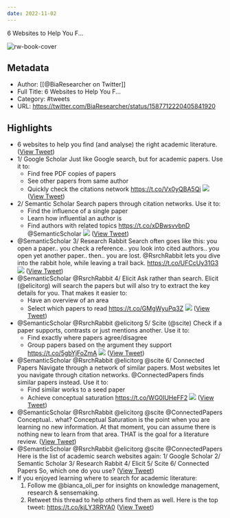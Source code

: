 ```yaml
---
date: 2022-11-02
---
```

6 Websites to Help You F...

![rw-book-cover](https://pbs.twimg.com/profile_images/1681064056512208896/ZcWKgxYK.jpg)

## Metadata
- Author: [[@BiaResearcher on Twitter]]
- Full Title: 6 Websites to Help You F...
- Category: #tweets
- URL: https://twitter.com/BiaResearcher/status/1587712220405841920

## Highlights
- 6 websites to help you find (and analyse) the right academic literature. ([View Tweet](https://twitter.com/BiaResearcher/status/1587712220405841920))
- 1/ Google Scholar
  Just like Google search, but for academic papers.
  Use it to:
  - Find free PDF copies of papers
  - See other papers from same author
  - Quickly check the citations network
  https://t.co/Vx0yQBA5Qi 
  ![](https://pbs.twimg.com/media/Fgiv2-8XgAESHX5.jpg) ([View Tweet](https://twitter.com/BiaResearcher/status/1587712234003857409))
- 2/ Semantic Scholar 
  Search papers through citation networks.
  Use it to:
  - Find the influence of a single paper
  - Learn how influential an author is
  - Find authors with related topics
  https://t.co/xDBwsvvbnD
  @SemanticScholar 
  ![](https://pbs.twimg.com/media/Fgiv4ZLXkAAXQ-l.jpg) ([View Tweet](https://twitter.com/BiaResearcher/status/1587712257357651968))
- @SemanticScholar 3/ Research Rabbit
  Search often goes like this:
  you open a paper..
  you check a reference..
  you look into cited authors..
  you open yet another paper..
  then..
  you are lost.
  @RsrchRabbit lets you dive into the rabbit hole, while leaving a trail back.
  https://t.co/UFCcUy31G3 
  ![](https://pbs.twimg.com/media/Fgiv6RbWQAMfUxB.jpg) ([View Tweet](https://twitter.com/BiaResearcher/status/1587712290270371840))
- @SemanticScholar @RsrchRabbit 4/ Elicit
  Ask rather than search.
  Elicit (@elicitorg) will search the papers but will also try to extract the key details for you.
  That makes it easier to:
  - Have an overview of an area
  - Select which papers to read
  https://t.co/GMgWyuPq3Z 
  ![](https://pbs.twimg.com/media/Fgiv7ksX0AA-UON.jpg) ([View Tweet](https://twitter.com/BiaResearcher/status/1587712312009523202))
- @SemanticScholar @RsrchRabbit @elicitorg 5/ Scite (@scite)
  Check if a paper supports, contrasts or just mentions another.
  Use it to:
  - Find exactly where papers agree/disagree
  - Group papers based on the argument they support
  https://t.co/5gbYjFoZmA 
  ![](https://pbs.twimg.com/media/Fgiv88QXwAADigT.jpg) ([View Tweet](https://twitter.com/BiaResearcher/status/1587712336206372864))
- @SemanticScholar @RsrchRabbit @elicitorg @scite 6/ Connected Papers
  Navigate through a network of similar papers.
  Most websites let you navigate through citation networks. @ConnectedPapers finds similar papers instead.
  Use it to:
  - Find similar works to a seed paper
  - Achieve conceptual saturation
  https://t.co/WG0IUHeFF2 
  ![](https://pbs.twimg.com/media/Fgiv-dZXwAAgsBG.jpg) ([View Tweet](https://twitter.com/BiaResearcher/status/1587712361581973505))
- @SemanticScholar @RsrchRabbit @elicitorg @scite @ConnectedPapers Conceptual.. what?
  Conceptual Saturation is the point when you are learning no new information.
  At that moment, you can assume there is nothing new to learn from that area.
  THAT is the goal for a literature review. ([View Tweet](https://twitter.com/BiaResearcher/status/1587712365101023232))
- @SemanticScholar @RsrchRabbit @elicitorg @scite @ConnectedPapers Here is the list of academic search websites again:
  1/ Google Scholar
  2/ Semantic Scholar
  3/ Research Rabbit
  4/ Elicit
  5/ Scite
  6/ Connected Papers
  So, which one do you use? ([View Tweet](https://twitter.com/BiaResearcher/status/1587712367223242752))
- If you enjoyed learning where to search for academic literature:
  1. Follow me @bianca_oli_per for insights on knowledge management, research & sensemaking.
  2. Retweet this thread to help others find them as well.
  Here is the top tweet:
  https://t.co/kjLY3RRYA0 ([View Tweet](https://twitter.com/BiaResearcher/status/1587712652167503872))
